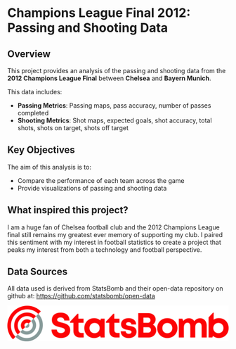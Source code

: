 # Champions League Final 2012: Passing and Shooting Data

## Overview

This project provides an analysis of the passing and shooting data from the **2012 Champions League Final** between **Chelsea** and **Bayern Munich**.

This data includes:

- **Passing Metrics**: Passing maps, pass accuracy, number of passes completed
- **Shooting Metrics**: Shot maps, expected goals, shot accuracy, total shots, shots on target, shots off target

## Key Objectives

The aim of this analysis is to:

- Compare the performance of each team across the game
- Provide visualizations of passing and shooting data

## What inspired this project?

I am a huge fan of Chelsea football club and the 2012 Champions League final still remains my greatest ever memory of supporting my club. I paired this sentiment with my interest in football statistics to create a project that peaks my interest from both a technology and football perspective.

## Data Sources

All data used is derived from StatsBomb and their open-data repository on github at: https://github.com/statsbomb/open-data

![alt text](https://github.com/zu56789/Football_UCLAnalysis/blob/main/statsbomb.jpg "StatsBomb logo")


